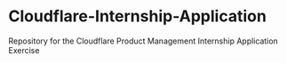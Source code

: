 # Cloudflare-Internship-Application
Repository for the Cloudflare Product Management Internship Application Exercise
